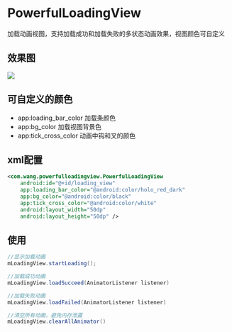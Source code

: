 # PowerfulLoadingView
加载动画视图，支持加载成功和加载失败的多状态动画效果，视图颜色可自定义

## 效果图
![](http://bmob-cdn-15184.b0.upaiyun.com/2017/12/28/35333a0140d50efc80fa36fb6b1717eb.gif)

## 可自定义的颜色
* app:loading_bar_color	加载条颜色
* app:bg_color 加载视图背景色
* app:tick_cross_color 动画中钩和叉的颜色

## xml配置
``` xml
<com.wang.powerfulloadingview.PowerfulLoadingView
    android:id="@+id/loading_view"
    app:loading_bar_color="@android:color/holo_red_dark"
    app:bg_color="@android:color/black"
    app:tick_cross_color="@android:color/white"
    android:layout_width="50dp"
    android:layout_height="50dp" />
```

## 使用
``` java
//显示加载动画
mLoadingView.startLoading();

//加载成功动画
mLoadingView.loadSucceed(AnimatorListener listener)

//加载失败动画
mLoadingView.loadFailed(AnimatorListener listener)

//清空所有动画，避免内存泄露
mLoadingView.clearAllAnimator()
```


